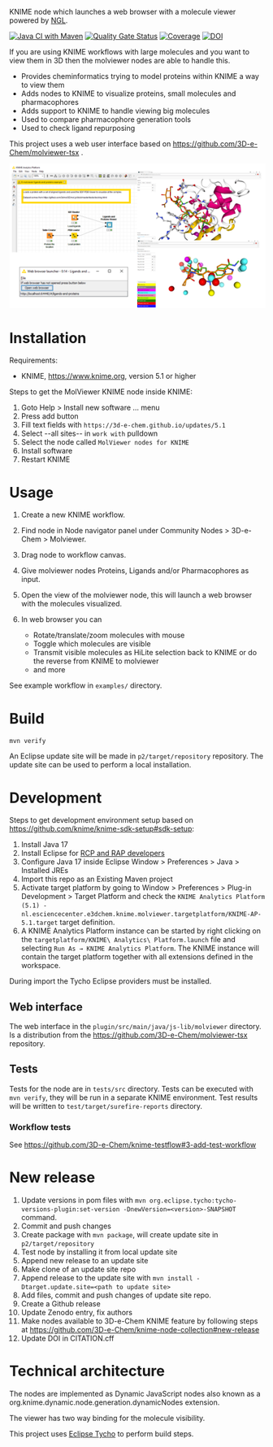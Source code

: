 KNIME node which launches a web browser with a molecule viewer powered by [NGL](https://github.com/arose/ngl).

[![Java CI with Maven](https://github.com/3D-e-Chem/knime-molviewer/workflows/Java%20CI%20with%20Maven/badge.svg)](https://github.com/3D-e-Chem/knime-molviewer/actions?query=workflow%3A%22Java+CI+with+Maven%22)
[![Quality Gate Status](https://sonarcloud.io/api/project_badges/measure?project=3D-e-Chem_knime-molviewer&metric=alert_status)](https://sonarcloud.io/summary/new_code?id=3D-e-Chem_knime-molviewer)
[![Coverage](https://sonarcloud.io/api/project_badges/measure?project=3D-e-Chem_knime-molviewer&metric=coverage)](https://sonarcloud.io/summary/new_code?id=3D-e-Chem_knime-molviewer)
[![DOI](https://zenodo.org/badge/DOI/10.5281/zenodo.597231.svg)](https://doi.org/10.5281/zenodo.597231)

If you are using KNIME workflows with large molecules and you want to view them in 3D then the molviewer nodes are able to handle this.
* Provides cheminformatics trying to model proteins within KNIME a way to view them
* Adds nodes to KNIME to visualize proteins, small molecules and pharmacophores
* Adds support to KNIME to  handle viewing big molecules
* Used to compare pharmacophore generation tools
* Used to check ligand repurposing

This project uses a web user interface based on https://github.com/3D-e-Chem/molviewer-tsx .

![From KNIME launch web based molviewer](https://raw.githubusercontent.com/3D-e-Chem/knime-molviewer/master/docs/molviewer-composite.png)

# Installation

Requirements:

* KNIME, https://www.knime.org, version 5.1 or higher

Steps to get the MolViewer KNIME node inside KNIME:

1. Goto Help > Install new software ... menu
2. Press add button
3. Fill text fields with `https://3d-e-chem.github.io/updates/5.1`
4. Select --all sites-- in `work with` pulldown
5. Select the node called `MolViewer nodes for KNIME`
6. Install software
7. Restart KNIME

# Usage

1. Create a new KNIME workflow.
2. Find node in Node navigator panel under Community Nodes > 3D-e-Chem > Molviewer.
3. Drag node to workflow canvas.
4. Give molviewer nodes Proteins, Ligands and/or Pharmacophores as input. 
5. Open the view of the molviewer node, this will launch a web browser with the molecules visualized.
6. In web browser you can

   * Rotate/translate/zoom molecules with mouse
   * Toggle which molecules are visible
   * Transmit visible molecules as HiLite selection back to KNIME or do the reverse from KNIME to molviewer
   * and more

See example workflow in `examples/` directory.

# Build

```
mvn verify
```

An Eclipse update site will be made in `p2/target/repository` repository.
The update site can be used to perform a local installation.

# Development

Steps to get development environment setup based on https://github.com/knime/knime-sdk-setup#sdk-setup:

1. Install Java 17
2. Install Eclipse for [RCP and RAP developers](https://www.eclipse.org/downloads/packages/installer)
3. Configure Java 17 inside Eclipse Window > Preferences > Java > Installed JREs
4. Import this repo as an Existing Maven project
5. Activate target platform by going to Window > Preferences > Plug-in Development > Target Platform and check the `KNIME Analytics Platform (5.1) - nl.esciencecenter.e3dchem.knime.molviewer.targetplatform/KNIME-AP-5.1.target` target definition.
6. A KNIME Analytics Platform instance can be started by right clicking on the `targetplatform/KNIME\ Analytics\ Platform.launch` file and selecting `Run As → KNIME Analytics Platform`. The KNIME instance will contain the target platform together with all extensions defined in the workspace.

During import the Tycho Eclipse providers must be installed.

## Web interface

The web interface in the `plugin/src/main/java/js-lib/molviewer` directory. Is a distribution from the https://github.com/3D-e-Chem/molviewer-tsx repository.

## Tests

Tests for the node are in `tests/src` directory.
Tests can be executed with `mvn verify`, they will be run in a separate KNIME environment.
Test results will be written to `test/target/surefire-reports` directory.

### Workflow tests

See https://github.com/3D-e-Chem/knime-testflow#3-add-test-workflow

# New release

1. Update versions in pom files with `mvn org.eclipse.tycho:tycho-versions-plugin:set-version -DnewVersion=<version>-SNAPSHOT` command.
2. Commit and push changes
3. Create package with `mvn package`, will create update site in `p2/target/repository`
4. Test node by installing it from local update site
5. Append new release to an update site
  1. Make clone of an update site repo
  2. Append release to the update site with `mvn install -Dtarget.update.site=<path to update site>`
6. Add files, commit and push changes of update site repo.
7. Create a Github release
8. Update Zenodo entry, fix authors
9. Make nodes available to 3D-e-Chem KNIME feature by following steps at https://github.com/3D-e-Chem/knime-node-collection#new-release
10. Update DOI in CITATION.cff

# Technical architecture

The nodes are implemented as Dynamic JavaScript nodes also known as a org.knime.dynamic.node.generation.dynamicNodes extension.

The viewer has two way binding for the molecule visibility.

This project uses [Eclipse Tycho](https://www.eclipse.org/tycho/) to perform build steps.
